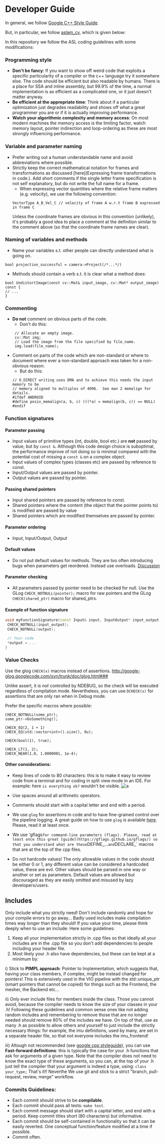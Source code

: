 # Developer Guide

In general, we follow [Google C++ Style Guide](https://google.github.io/styleguide/cppguide.html). 

But, in particular, we follow [aslam_cv](https://github.com/ethz-asl/aslam_cv2/wiki/Aslam-cv-specific-code-style), which is given below:

In this repository we follow the ASL coding guidelines with some modifications:

### Programming style
* **Don't be fancy**: If you want to show off weird code that exploits a specific particularity of a compiler or the c++ language try it somewhere else. The code should be efficient but also readable by humans. There is a place for SSA and inline assembly, but 99.9% of the time, a normal implementation is as efficient as a complicated one, or it just doesn't matter anyway.
* **Be efficient at the appropriate time**: Think about if a particular optimization just degrades readability and shows off what a great programmer you are or if it is actually improving performance.
* **Watch your algorithmic complexity and memory access**: On most modern machines the memory access is the limiting factor, watch memory layout, pointer indirection and loop-ordering as these are most strongly influencing performance.

### Variable and parameter naming
* Prefer writing out a human understandable name and avoid abbreviations where possible.
* Strictly keep the correct mathematical notation for frames and transformations as discussed [here](Expressing frame transformations in code.). Add short comments if the single letter frame specification is not self explanatory, but do not write the full name for a frame.
    * When expressing vector quantities where the relative frame matters (e.g. velocity), we use the following convention:
    ```
    VectorType A_B_Vel_C // velocity of frame A w.r.t frame B expressed in frame C
    ```
    Unless the coordinate frames are obvious in this convention (unlikely), it's probably a good idea to place a comment at the definition similar to the comment above (so that the coordinate frame names are clear).

### Naming of variables and methods
* Name your variables s.t. other people can directly understand what is going on.
```
bool projection_successful = camera->Project(/*...*/)
```
* Methods should contain a verb s.t. it is clear what a method does:
```
bool UndistortImage(const cv::Mat& input_image, cv::Mat* output_image) const {
// ...
}
```

### Commenting
* **Do not** comment on obvious parts of the code.
  * Don't do this:
  ```
   // Allocate an empty image.
   cv::Mat img;
   // Load the image from the file specified by file_name.
   img.load(file_name);
   ```
* Comment on parts of the code which are non-standard or where to document where ever a non-standard approach was taken for a non-obvious reason.
  * But do this:
   ```
   // O_DIRECT writing uses DMA and to achieve this needs the input memory to be
   // memory aligned to multiples of 4096.  See man 2 memalign for details.
   #ifdef ANDROID
   #define posix_memalign(a, b, c) (((*a) = memalign(b, c)) == NULL)
   #endif
   ```

### Function signatures
#### Parameter passing
* Input values of primitive types (int, double, bool etc.) are **not** passed by value, but by `const &`. Although this code design choice is suboptimal, the performance improve of not doing so is minimal compared with the potential cost of missing a `const &` on a complex object.
* Input values of complex types (classes etc) are passed by reference to const.
* Input/Output values are passed by pointer.
* Output values are passed by pointer.

#### Passing shared pointers
* Input shared pointers are passed by reference to const.
* Shared pointers where the content (the object that the pointer points to) is modified are passed by value
* Shared pointers which are modified themselves are passed by pointer.

#### Parameter ordering
* Input, Input/Output, Output

#### Default values
* Do not put default values for methods. They are too often introducing bugs when parameters get reordered. Instead use overloads. [Discussion](https://google.github.io/styleguide/cppguide.html#Default_Arguments)

#### Parameter checking
* All parameters passed by pointer need to be checked for null. Use the GLog ```CHECK_NOTNULL(pointer);``` macro for raw pointers and the GLog ```CHECK(shared_ptr)``` macro for shared_ptrs.

#### Example of function signature

```cpp
void myFunctionSignature(const Input& input, InputOutput* input_output, Output* output) {
 CHECK_NOTNULL(input_output);
 CHECK_NOTNULL(output);

 // Your code
 *output = ...
}
```

### Value Checks
Use the glog ```CHECK(x)``` macros instead of assertions. http://google-glog.googlecode.com/svn/trunk/doc/glog.html### 

Unlike assert, it is *not* controlled by NDEBUG, so the check will be executed regardless of compilation mode.
Nevertheless, you can use `DCHECK(x)` for assertions that are only ran when in Debug mode.

Prefer the specific macros where possible:
```
CHECK_NOTNULL(some_ptr);
some_ptr->DoSomething();

CHECK_EQ(2, 1 + 1)
CHECK_EQ(std::vector<int>().size(), 0u);

CHECK(bool(1), true);

CHECK_LT(1, 2);
CHECK_NEAR(1.0, 1.0000001, 1e-4);
```


#### Other considerations:

* Keep lines of code to 80 characters: this is to make it easy to review code
from a terminal and for coding in split view mode in an IDE.
 For example: here `is everything ok?` wouldn't be visible.
![a](https://github.mit.edu/storage/user/11308/files/2c46bca6-0ac1-11e9-93e0-471aff017d9d)

* Use spaces around all arithmetic operators.
* Comments should start with a capital letter and end with a period.
* We use `glog` for assertions in code and to have fine-grained control over the pipeline logging.
A great guide on how to use `glog` is available [here](http://rpg.ifi.uzh.ch/docs/glog.html). Please, read it at least once.
* We use 'gflags` for command-line parameters (flags). Please, read at least once this great [guide](https://gflags.github.io/gflags/) so that you understand what are these `DEFINE_...` and `DECLARE_` macros that are at the top of the cpp files.
* Do not hardcode values! The only allowable values in the code should be either 0 or 1, any different value can be considered a hardcoded value, these are evil. Other values should be parsed in one way or another or set as parameters. Default values are allowed but discouraged as they are easily omitted and misused by lazy developers/users.

## Includes
Only include what you strictly need! Don't include randomly and hope for your compile errors to go away... Badly used includes make compilation times way longer than they should! If you value your time, please think deeply when to use an include:
Here some guidelines:
1) Keep all your implementation strictly in .cpp files so that ideally all your includes are in the .cpp file so you don't add dependencies to people including your header file.
2) Most likely your .h also have dependencies, but these can be kept at a minimum by:

i) Stick to **PIMPL approach**: Pointer to Implementation, which suggests that, having your class members, if complex, might be instead changed for pointers! This is extensively used in the VIO pipeline with the std::unique_ptr (smart pointers that cannot be copied) for things such as the Frontend, the mesher, the Backend etc...

ii) Only ever include files for members inside the class. Those you cannot avoid, because the compiler needs to know the size of your classes in your .h!
Following these guidelines and common sense ones like not adding random includes and remembering to remove those that are no longer needed should remove 80% of the includes we have.
On top of that, use as many .h as possible to allow others and yourself to just include the strictly necessary things: for example, the imu definitions, used by many, are set in a separate header file, so that not everyone includes the imu_frontend!

iii) Altough not recommended (see [google cpp styleguide](https://google.github.io/styleguide/cppguide.html#Forward_Declarations)), you can use **Fast-forward definitions**: this is typically the case for your .h functions that ask for arguments of a given type. Note that the compiler does not need to know the exact type of these arguments, so you can, at the top of your .h just tell the compiler that your argument is indeed a type, using: `class your_type;` That's it!! Neverthe
We use git and stick to a strict "branch, pull-request, review, merge" workflow.

### Commits Guidelines:
* Each commit should strive to be **compilable**.
* Each commit should pass all tests: `make test`.
* Each commit message should start with a capital letter, and end with a period. Keep commit titles short (80 characters) but informative.
* Each commit should be self-contained in functionality so that it can be easily reverted. One conceptual function/feature modified at a time if possible.
* Commit often.
